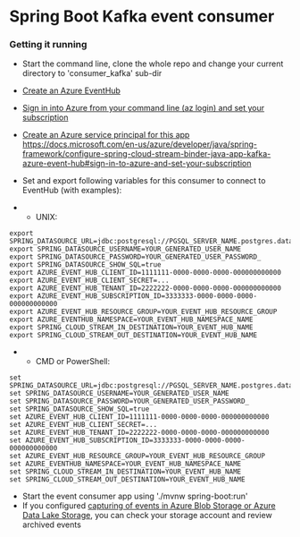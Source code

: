 # Spring Boot Kafka event consumer

### Getting it running
* Start the command line, clone the whole repo and change your current directory to 'consumer_kafka' sub-dir
* [Create an Azure EventHub](https://docs.microsoft.com/en-us/azure/developer/java/spring-framework/configure-spring-cloud-stream-binder-java-app-kafka-azure-event-hub#create-an-azure-event-hub-using-the-azure-portal)
* [Sign in into Azure from your command line (az login) and set your subscription](https://docs.microsoft.com/en-us/azure/developer/java/spring-framework/configure-spring-cloud-stream-binder-java-app-kafka-azure-event-hub#sign-in-to-azure-and-set-your-subscription)
* [Create an Azure service principal for this app](https://docs.microsoft.com/en-us/azure/developer/java/spring-framework/configure-spring-cloud-stream-binder-java-app-kafka-azure-event-hub#create-a-service-principal)
https://docs.microsoft.com/en-us/azure/developer/java/spring-framework/configure-spring-cloud-stream-binder-java-app-kafka-azure-event-hub#sign-in-to-azure-and-set-your-subscription

* Set and export following variables for this consumer to connect to EventHub (with examples):
* * UNIX: 
```
export SPRING_DATASOURCE_URL=jdbc:postgresql://PGSQL_SERVER_NAME.postgres.database.azure.com:5432/PGSQL_DATABASE_NAME
export SPRING_DATASOURCE_USERNAME=YOUR_GENERATED_USER_NAME
export SPRING_DATASOURCE_PASSWORD=YOUR_GENERATED_USER_PASSWORD_
export SPRING_DATASOURCE_SHOW_SQL=true
export AZURE_EVENT_HUB_CLIENT_ID=1111111-0000-0000-0000-000000000000
export AZURE_EVENT_HUB_CLIENT_SECRET=...
export AZURE_EVENT_HUB_TENANT_ID=2222222-0000-0000-0000-000000000000
export AZURE_EVENT_HUB_SUBSCRIPTION_ID=3333333-0000-0000-0000-000000000000
export AZURE_EVENT_HUB_RESOURCE_GROUP=YOUR_EVENT_HUB_RESOURCE_GROUP
export AZURE_EVENTHUB_NAMESPACE=YOUR_EVENT_HUB_NAMESPACE_NAME
export SPRING_CLOUD_STREAM_IN_DESTINATION=YOUR_EVENT_HUB_NAME
export SPRING_CLOUD_STREAM_OUT_DESTINATION=YOUR_EVENT_HUB_NAME
```
* * CMD or PowerShell:
```
set SPRING_DATASOURCE_URL=jdbc:postgresql://PGSQL_SERVER_NAME.postgres.database.azure.com:5432/PGSQL_DATABASE_NAME
set SPRING_DATASOURCE_USERNAME=YOUR_GENERATED_USER_NAME
set SPRING_DATASOURCE_PASSWORD=YOUR_GENERATED_USER_PASSWORD_
set SPRING_DATASOURCE_SHOW_SQL=true
set AZURE_EVENT_HUB_CLIENT_ID=1111111-0000-0000-0000-000000000000
set AZURE_EVENT_HUB_CLIENT_SECRET=...
set AZURE_EVENT_HUB_TENANT_ID=2222222-0000-0000-0000-000000000000
set AZURE_EVENT_HUB_SUBSCRIPTION_ID=3333333-0000-0000-0000-000000000000
set AZURE_EVENT_HUB_RESOURCE_GROUP=YOUR_EVENT_HUB_RESOURCE_GROUP
set AZURE_EVENTHUB_NAMESPACE=YOUR_EVENT_HUB_NAMESPACE_NAME
set SPRING_CLOUD_STREAM_IN_DESTINATION=YOUR_EVENT_HUB_NAME
set SPRING_CLOUD_STREAM_OUT_DESTINATION=YOUR_EVENT_HUB_NAME
```
* Start the event consumer app using './mvnw spring-boot:run'
* If you configured [capturing of events in Azure Blob Storage or Azure Data Lake Storage](https://docs.microsoft.com/en-us/azure/event-hubs/event-hubs-capture-overview), you can check your storage account and review archived events

